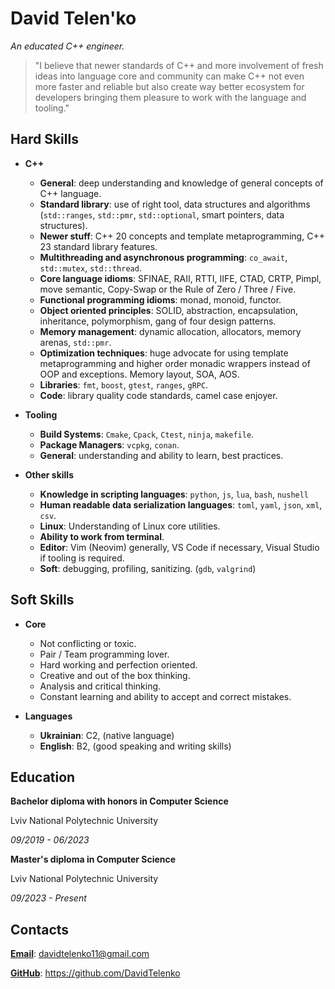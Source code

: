 # David Telen'ko

*An educated C++ engineer.*

> "I believe that newer standards of C++ and more involvement of fresh ideas
> into language core and community can make C++ not even more faster and
> reliable but also create way better ecosystem for developers bringing them
> pleasure to work with the language and tooling."

## Hard Skills

- **C++** 
    - **General**: deep understanding and knowledge of general concepts of C++ language.
    - **Standard library**: use of right tool, data structures and algorithms (`std::ranges`, `std::pmr`, `std::optional`, smart pointers, data structures).
    - **Newer stuff**: C++ 20 concepts and template metaprogramming, C++ 23 standard library features.
    - **Multithreading and asynchronous programming**: `co_await`, `std::mutex`, `std::thread`.
    - **Core language idioms**: SFINAE, RAII, RTTI, IIFE, CTAD, CRTP, Pimpl, move semantic, Copy-Swap or the Rule of Zero / Three / Five.
    - **Functional programming idioms**: monad, monoid, functor.
    - **Object oriented principles**: SOLID, abstraction, encapsulation, inheritance, polymorphism, gang of four design patterns.
    - **Memory management**: dynamic allocation, allocators, memory arenas, `std::pmr`.
    - **Optimization techniques**: huge advocate for using template metaprogramming and
      higher order monadic wrappers instead of OOP and exceptions. Memory layout, SOA, AOS.
    - **Libraries**: `fmt`, `boost`, `gtest`, `ranges`, `gRPC`.
    - **Code**: library quality code standards, camel case enjoyer.

- **Tooling**
    - **Build Systems**: `Cmake`, `Cpack`, `Ctest`, `ninja`, `makefile`.
    - **Package Managers**: `vcpkg`, `conan`.
    - **General**: understanding and ability to learn, best practices.

- **Other skills**
    - **Knowledge in scripting languages**: `python`, `js`, `lua`, `bash`, `nushell`
    - **Human readable data serialization languages**: `toml`, `yaml`, `json`, `xml`, `csv`.
    - **Linux**: Understanding of Linux core utilities.
    - **Ability to work from terminal**.
    - **Editor**: Vim (Neovim) generally, VS Code if necessary, Visual Studio if tooling is required.
    - **Soft**: debugging, profiling, sanitizing. (`gdb`, `valgrind`)

## Soft Skills

- **Core**
    - Not conflicting or toxic.
    - Pair / Team programming lover.
    - Hard working and perfection oriented.
    - Creative and out of the box thinking.
    - Analysis and critical thinking.
    - Constant learning and ability to accept and correct mistakes.

- **Languages**
    - **Ukrainian**: C2, (native language)
    - **English**: B2, (good speaking and writing skills)

## Education

**Bachelor diploma with honors in Computer Science**

Lviv National Polytechnic University

*09/2019 - 06/2023*


**Master's diploma in Computer Science**

Lviv National Polytechnic University

*09/2023 - Present*

## Contacts

[**Email**](mailto:davidtelenko11@gmail.com): davidtelenko11@gmail.com

[**GitHub**](https://github.com/DavidTelenko): https://github.com/DavidTelenko

